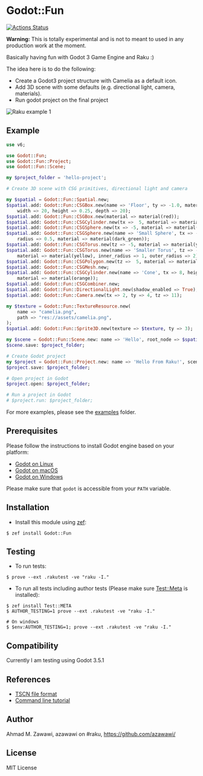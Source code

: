 # Godot::Fun

[![Actions
Status](https://github.com/azawawi/raku-godot-fun/workflows/test/badge.svg)](https://github.com/azawawi/raku-godot-fun/actions)

**Warning:** This is totally experimental and is not to meant to used in any production work at
the moment.

Basically having fun with Godot 3 Game Engine and Raku :)

The idea here is to do the following:
- Create a Godot3 project structure with Camelia as a default icon.
- Add 3D scene with some defaults (e.g. directional light, camera, materials).
- Run godot project on the final project

![Raku example
1](https://raw.githubusercontent.com/azawawi/raku-godot-fun/main/screenshots/example01.png)

## Example

```Raku
use v6;

use Godot::Fun;
use Godot::Fun::Project;
use Godot::Fun::Scene;

my $project_folder = 'hello-project';

# Create 3D scene with CSG primitives, directional light and camera

my $spatial = Godot::Fun::Spatial.new;
$spatial.add: Godot::Fun::CSGBox.new(name => 'Floor', ty => -1.0, material => material(grey),
    width => 20, height => 0.25, depth => 20);
$spatial.add: Godot::Fun::CSGBox.new(material => material(red));
$spatial.add: Godot::Fun::CSGCylinder.new(tx =>  5, material => material(green));
$spatial.add: Godot::Fun::CSGSphere.new(tx => -5, material => material(blue));
$spatial.add: Godot::Fun::CSGSphere.new(name => 'Small Sphere', tx => -5, ty => 2,
    radius => 0.5, material => material(dark_green));
$spatial.add: Godot::Fun::CSGTorus.new(tz => -5, material => material(yellow));
$spatial.add: Godot::Fun::CSGTorus.new(name => 'Smaller Torus', tz => -5, ty => 3,
    material => material(yellow), inner_radius => 1, outer_radius => 2);
$spatial.add: Godot::Fun::CSGPolygon.new(tz =>  5, material => material(pink));
$spatial.add: Godot::Fun::CSGMesh.new;
$spatial.add: Godot::Fun::CSGCylinder.new(name => 'Cone', tx => 8, height => 2, cone => True,
    material => material(orange));
$spatial.add: Godot::Fun::CSGCombiner.new;
$spatial.add: Godot::Fun::DirectionalLight.new(shadow_enabled => True);
$spatial.add: Godot::Fun::Camera.new(tx => 2, ty => 4, tz => 11);

my $texture = Godot::Fun::TextureResource.new(
    name => "camelia.png",
    path => "res://assets/camelia.png",
);
$spatial.add: Godot::Fun::Sprite3D.new(texture => $texture, ty => 3);

my $scene = Godot::Fun::Scene.new: name => 'Hello', root_node => $spatial;
$scene.save: $project_folder;

# Create Godot project
my $project = Godot::Fun::Project.new: name => 'Hello From Raku!', scene => $scene;
$project.save: $project_folder;

# Open project in Godot
$project.open: $project_folder;

# Run a project in Godot
# $project.run: $project_folder;
```

For more examples, please see the [examples](examples) folder.

## Prerequisites

Please follow the instructions to install Godot engine based on your platform:

- [Godot on Linux](https://godotengine.org/download/linux)
- [Godot on macOS](https://godotengine.org/download/osx)
- [Godot on Windows](https://godotengine.org/download/windows)

Please make sure that `godot` is accessible from your `PATH` variable.

## Installation

- Install this module using [zef](https://github.com/ugexe/zef):

```
$ zef install Godot::Fun
```

## Testing

- To run tests:
```
$ prove --ext .rakutest -ve "raku -I."
```

- To run all tests including author tests (Please make sure
[Test::Meta](https://github.com/jonathanstowe/Test-META) is installed):
```
$ zef install Test::META
$ AUTHOR_TESTING=1 prove --ext .rakutest -ve "raku -I."

# On windows
$ $env:AUTHOR_TESTING=1; prove --ext .rakutest -ve "raku -I."

```

## Compatibility

Currently I am testing using Godot 3.5.1

## References

- [TSCN file format](https://docs.godotengine.org/en/stable/development/file_formats/tscn.htm://docs.godotengine.org/en/stable/development/file_formats/tscn.html)
- [Command line tutorial](https://docs.godotengine.org/en/stable/tutorials/editor/command_line_tutorial.html)

## Author

Ahmad M. Zawawi, azawawi on #raku, https://github.com/azawawi/

## License

MIT License

